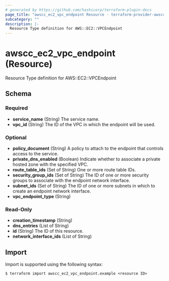 ```yaml
---
# generated by https://github.com/hashicorp/terraform-plugin-docs
page_title: "awscc_ec2_vpc_endpoint Resource - terraform-provider-awscc"
subcategory: ""
description: |-
  Resource Type definition for AWS::EC2::VPCEndpoint
---
```


# awscc_ec2_vpc_endpoint (Resource)

Resource Type definition for AWS::EC2::VPCEndpoint



<!-- schema generated by tfplugindocs -->
## Schema

### Required

- **service_name** (String) The service name.
- **vpc_id** (String) The ID of the VPC in which the endpoint will be used.

### Optional

- **policy_document** (String) A policy to attach to the endpoint that controls access to the service.
- **private_dns_enabled** (Boolean) Indicate whether to associate a private hosted zone with the specified VPC.
- **route_table_ids** (Set of String) One or more route table IDs.
- **security_group_ids** (Set of String) The ID of one or more security groups to associate with the endpoint network interface.
- **subnet_ids** (Set of String) The ID of one or more subnets in which to create an endpoint network interface.
- **vpc_endpoint_type** (String)

### Read-Only

- **creation_timestamp** (String)
- **dns_entries** (List of String)
- **id** (String) The ID of this resource.
- **network_interface_ids** (List of String)

## Import

Import is supported using the following syntax:

```shell
$ terraform import awscc_ec2_vpc_endpoint.example <resource ID>
```
